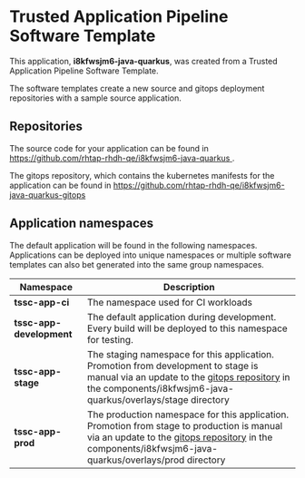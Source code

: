 # Trusted Application Pipeline Software Template

This application, **i8kfwsjm6-java-quarkus**, was created from a Trusted Application Pipeline Software Template.

The software templates create a new source and gitops deployment repositories with a sample source application. 

## Repositories

The source code for your application can be found in [https://github.com/rhtap-rhdh-qe/i8kfwsjm6-java-quarkus ](https://github.com/rhtap-rhdh-qe/i8kfwsjm6-java-quarkus ).
 
The gitops repository, which contains the kubernetes manifests for the application can be found in 
[https://github.com/rhtap-rhdh-qe/i8kfwsjm6-java-quarkus-gitops ](https://github.com/rhtap-rhdh-qe/i8kfwsjm6-java-quarkus-gitops ) 

## Application namespaces 

The default application will be found in the following namespaces. Applications can be deployed into unique namespaces or multiple software templates can also bet generated into the same group namespaces.  

|  Namespace   |  Description   |  
| -------- | -------- |
| **tssc-app-ci** | The namespace used for CI workloads |
| **tssc-app-development** | The default application during development. Every build will be deployed to this namespace for testing. |
| **tssc-app-stage** | The staging namespace for this application. Promotion from development to stage is manual via an update to the [gitops repository](https://github.com/rhtap-rhdh-qe/i8kfwsjm6-java-quarkus-gitops ) in the components/i8kfwsjm6-java-quarkus/overlays/stage directory |
| **tssc-app-prod** | The production namespace for this application. Promotion from stage to production is manual via an update to the [gitops repository](https://github.com/rhtap-rhdh-qe/i8kfwsjm6-java-quarkus-gitops ) in the components/i8kfwsjm6-java-quarkus/overlays/prod directory |